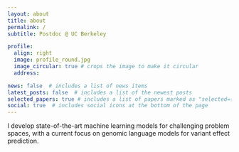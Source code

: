 ```yaml
---
layout: about
title: about
permalink: /
subtitle: Postdoc @ UC Berkeley

profile:
  align: right
  image: profile_round.jpg
  image_circular: true # crops the image to make it circular
  address: 

news: false  # includes a list of news items
latest_posts: false  # includes a list of the newest posts
selected_papers: true # includes a list of papers marked as "selected={true}"
social: true  # includes social icons at the bottom of the page
---
```


I develop state-of-the-art machine learning models for challenging problem spaces, with a current focus on genomic language models for variant effect prediction.